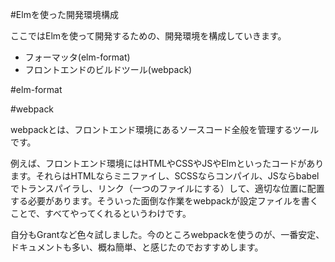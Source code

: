 #Elmを使った開発環境構成

ここではElmを使って開発するための、開発環境を構成していきます。

* フォーマッタ(elm-format)
* フロントエンドのビルドツール(webpack)

#elm-format



#webpack

webpackとは、フロントエンド環境にあるソースコード全般を管理するツールです。

例えば、フロントエンド環境にはHTMLやCSSやJSやElmといったコードがあります。それらはHTMLならミニファイし、SCSSならコンパイル、JSならbabelでトランスパイラし、リンク（一つのファイルにする）して、適切な位置に配置する必要があります。そういった面倒な作業をwebpackが設定ファイルを書くことで、すべてやってくれるというわけです。

自分もGrantなど色々試しました。今のところwebpackを使うのが、一番安定、ドキュメントも多い、概ね簡単、と感じたのでおすすめします。
